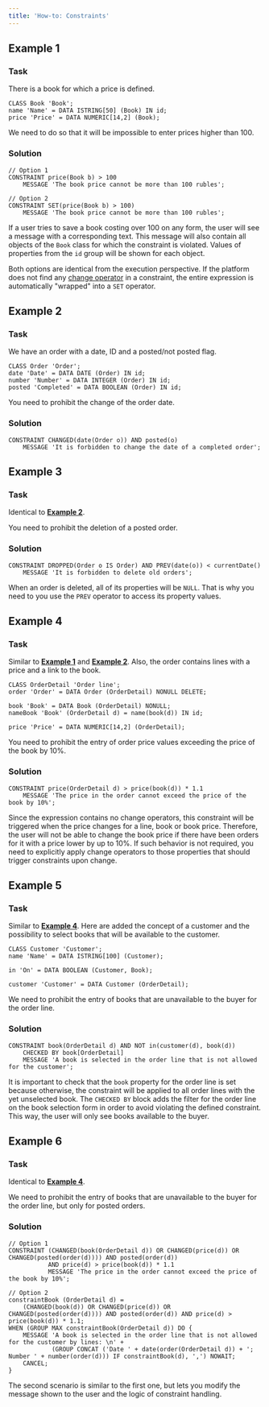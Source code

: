 ```yaml
---
title: 'How-to: Constraints'
---
```


## Example 1

### Task

There is a book for which a price is defined.

```lsf
CLASS Book 'Book';
name 'Name' = DATA ISTRING[50] (Book) IN id;
price 'Price' = DATA NUMERIC[14,2] (Book);
```

We need to do so that it will be impossible to enter prices higher than 100.

### Solution

```lsf
// Option 1
CONSTRAINT price(Book b) > 100
    MESSAGE 'The book price cannot be more than 100 rubles';

// Option 2
CONSTRAINT SET(price(Book b) > 100)
    MESSAGE 'The book price cannot be more than 100 rubles';
```

If a user tries to save a book costing over 100 on any form, the user will see a message with a corresponding text. This message will also contain all objects of the `Book` class for which the constraint is violated. Values of properties from the `id` group will be shown for each object.

Both options are identical from the execution perspective. If the platform does not find any [change operator](Change_operators_SET_CHANGED_..._.md) in a constraint, the entire expression is automatically "wrapped" into a `SET` operator.

## Example 2

### Task

We have an order with a date, ID and a posted/not posted flag.

```lsf
CLASS Order 'Order';
date 'Date' = DATA DATE (Order) IN id;
number 'Number' = DATA INTEGER (Order) IN id;
posted 'Completed' = DATA BOOLEAN (Order) IN id;
```

You need to prohibit the change of the order date.

### Solution

```lsf
CONSTRAINT CHANGED(date(Order o)) AND posted(o)
    MESSAGE 'It is forbidden to change the date of a completed order';
```

## Example 3

### Task

Identical to [**Example 2**](#example-2).

You need to prohibit the deletion of a posted order.

### Solution

```lsf
CONSTRAINT DROPPED(Order o IS Order) AND PREV(date(o)) < currentDate()
    MESSAGE 'It is forbidden to delete old orders';
```

When an order is deleted, all of its properties will be `NULL`. That is why you need to you use the `PREV` operator to access its property values.

## Example 4

### Task

Similar to [**Example 1**](#example-1) and [**Example 2**](#example-2). Also, the order contains lines with a price and a link to the book.

```lsf
CLASS OrderDetail 'Order line';
order 'Order' = DATA Order (OrderDetail) NONULL DELETE;

book 'Book' = DATA Book (OrderDetail) NONULL;
nameBook 'Book' (OrderDetail d) = name(book(d)) IN id;

price 'Price' = DATA NUMERIC[14,2] (OrderDetail);
```

You need to prohibit the entry of order price values exceeding the price of the book by 10%.

### Solution

```lsf
CONSTRAINT price(OrderDetail d) > price(book(d)) * 1.1
    MESSAGE 'The price in the order cannot exceed the price of the book by 10%';
```

Since the expression contains no change operators, this constraint will be triggered when the price changes for a line, book or book price. Therefore, the user will not be able to change the book price if there have been orders for it with a price lower by up to 10%. If such behavior is not required, you need to explicitly apply change operators to those properties that should trigger constraints upon change.

## Example 5

### Task

Similar to [**Example 4**](#example-4). Here are added the concept of a customer and the possibility to select books that will be available to the customer.

```lsf
CLASS Customer 'Customer';
name 'Name' = DATA ISTRING[100] (Customer);

in 'On' = DATA BOOLEAN (Customer, Book);

customer 'Customer' = DATA Customer (OrderDetail);
```

We need to prohibit the entry of books that are unavailable to the buyer for the order line.

### Solution

```lsf
CONSTRAINT book(OrderDetail d) AND NOT in(customer(d), book(d))
    CHECKED BY book[OrderDetail]
    MESSAGE 'A book is selected in the order line that is not allowed for the customer';
```

It is important to check that the `book` property for the order line is set because otherwise, the constraint will be applied to all order lines with the yet unselected book. The `CHECKED BY` block adds the filter for the order line on the book selection form in order to avoid violating the defined constraint. This way, the user will only see books available to the buyer.

## Example 6

### Task

Identical to [**Example 4**](#example-4).

We need to prohibit the entry of books that are unavailable to the buyer for the order line, but only for posted orders.

### Solution

```lsf
// Option 1
CONSTRAINT (CHANGED(book(OrderDetail d)) OR CHANGED(price(d)) OR CHANGED(posted(order(d)))) AND posted(order(d))
           AND price(d) > price(book(d)) * 1.1
           MESSAGE 'The price in the order cannot exceed the price of the book by 10%';

// Option 2
constraintBook (OrderDetail d) =
    (CHANGED(book(d)) OR CHANGED(price(d)) OR CHANGED(posted(order(d)))) AND posted(order(d)) AND price(d) > price(book(d)) * 1.1;
WHEN (GROUP MAX constraintBook(OrderDetail d)) DO {
    MESSAGE 'A book is selected in the order line that is not allowed for the customer by lines: \n' +
            (GROUP CONCAT ('Date ' + date(order(OrderDetail d)) + '; Number ' + number(order(d))) IF constraintBook(d), ',') NOWAIT;
    CANCEL;
}
```

The second scenario is similar to the first one, but lets you modify the message shown to the user and the logic of constraint handling.
